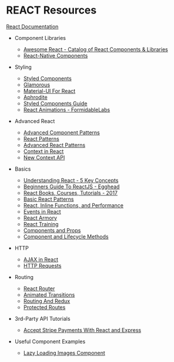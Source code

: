 # REACT Resources

[React Documentation](https://www.reactjs.org)

* Component Libraries

  * [Awesome React - Catalog of React Components & Libraries](https://github.com/brillout/awesome-react-components)
  * [React-Native Components](http://www.awesome-react-native.com/)

* Styling

  * [Styled Components](https://www.styled-components.com/)
  * [Glamorous](https://glamorous.rocks/)
  * [Material-UI For React](http://www.material-ui.com/)
  * [Aphrodite](https://github.com/Khan/aphrodite)
  * [Styled Components Guide](https://www.sitepoint.com/style-react-components-styled-components/)
  * [React Animations - FormidableLabs](https://github.com/FormidableLabs/react-animations)

* Advanced React

  * [Advanced Component Patterns](https://egghead.io/courses/advanced-react-component-patterns)
  * [React Patterns](https://medium.freecodecamp.org/evolving-patterns-in-react-116140e5fe8f?gi=53b35514fac6)
  * [Advanced React Patterns](https://github.com/steven-isbell/react-patterns)
  * [Context in React](https://reactjs.org/docs/context.html)
  * [New Context API](https://medium.com/dailyjs/reacts-%EF%B8%8F-new-context-api-70c9fe01596b)

* Basics

  * [Understanding React - 5 Key Concepts](https://medium.freecodecamp.org/the-5-things-you-need-to-know-to-understand-react-a1dbd5d114a3)
  * [Beginners Guide To ReactJS - Egghead](https://egghead.io/courses/the-beginner-s-guide-to-reactjs)
  * [React Books, Courses, Tutorials - 2017](https://reactdom.com/blog/reactjs-books)
  * [Basic React Patterns](https://reactpatterns.com/)
  * [React, Inline Functions, and Performance](https://cdb.reacttraining.com/react-inline-functions-and-performance-bdff784f5578)
  * [Events in React](https://reactarmory.com/guides/react-events-cheatsheet)
  * [React Armory](https://reactarmory.com/)
  * [React Training](https://reacttraining.com/)
  * [Components and Props](https://reactjs.org/docs/components-and-props.html)
  * [Component and Lifecycle Methods](https://reactjs.org/docs/react-component.html)

* HTTP

  * [AJAX in React](https://daveceddia.com/ajax-requests-in-react/)
  * [HTTP Requests](https://javascriptplayground.com/http-requests-reactjs/)

* Routing

  * [React Router](https://reacttraining.com/react-router/)
  * [Animated Transitions](https://medium.freecodecamp.org/animated-transitions-with-react-router-a0ad00e633f1)
  * [Routing And Redux](https://reacttraining.com/react-router/web/guides/redux-integration)
  * [Protected Routes](https://tylermcginnis.com/react-router-protected-routes-authentication/)

* 3rd-Party API Tutorials

  * [Accept Stripe Payments With React and Express](https://github.com/DevMountain/guest-lecturer-interface/pull/28)

* Useful Component Examples

  * [Lazy Loading Images Component](https://medium.com/jsguru/react-image-lazy-loading-component-246e0cdcce02)
